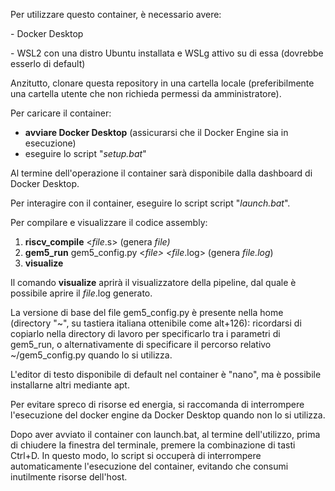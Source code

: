 Per utilizzare questo container, è necessario avere:

\- Docker Desktop

\- WSL2 con una distro Ubuntu installata e WSLg attivo su di essa (dovrebbe esserlo di default)

Anzitutto, clonare questa repository in una cartella locale (preferibilmente una cartella utente che non richieda permessi da amministratore).

Per caricare il container:

* **avviare Docker Desktop** (assicurarsi che il Docker Engine sia in esecuzione)
* eseguire lo script "*setup.bat*"

Al termine dell'operazione il container sarà disponibile dalla dashboard di Docker Desktop.

Per interagire con il container, eseguire lo script script "*launch.bat*".

Per compilare e visualizzare il codice assembly:

1. **riscv\_compile** <*file*.s> 			(genera *file)*
2. **gem5\_run** gem5\_config.py <*file> <file*.log>	(genera *file.log*)
3. **visualize**

Il comando **visualize** aprirà il visualizzatore della pipeline, dal quale è possibile aprire il *file*.log generato.

La versione di base del file gem5\_config.py è presente nella home (directory "~", su tastiera italiana ottenibile come alt+126): ricordarsi di copiarlo nella directory di lavoro per specificarlo tra i parametri di gem5\_run, o alternativamente di specificare il percorso relativo ~/gem5\_config.py quando lo si utilizza.

L'editor di testo disponibile di default nel container è "nano", ma è possibile installarne altri mediante apt.

Per evitare spreco di risorse ed energia, si raccomanda di interrompere l'esecuzione del docker engine da Docker Desktop quando non lo si utilizza.

Dopo aver avviato il container con launch.bat, al termine dell'utilizzo, prima di chiudere la finestra del terminale, premere la combinazione di tasti Ctrl+D. In questo modo, lo script si occuperà di interrompere automaticamente l'esecuzione del container, evitando che consumi inutilmente risorse dell'host.

